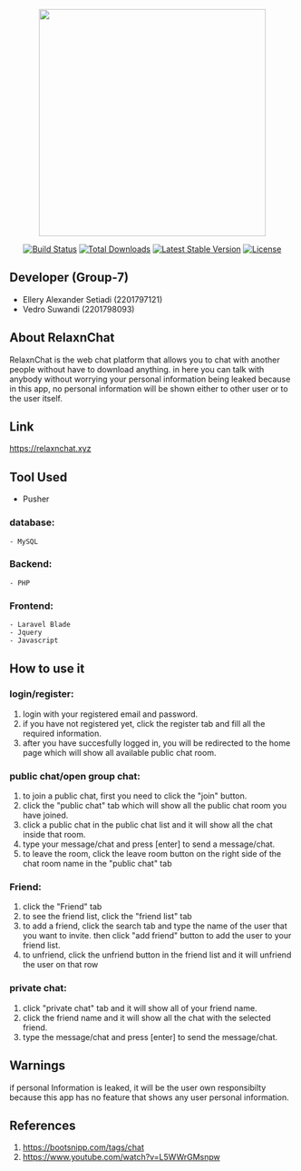 <p align="center"><img src="https://res.cloudinary.com/dtfbvvkyp/image/upload/v1566331377/laravel-logolockup-cmyk-red.svg" width="400"></p>

<p align="center">
<a href="https://travis-ci.org/laravel/framework"><img src="https://travis-ci.org/laravel/framework.svg" alt="Build Status"></a>
<a href="https://packagist.org/packages/laravel/framework"><img src="https://poser.pugx.org/laravel/framework/d/total.svg" alt="Total Downloads"></a>
<a href="https://packagist.org/packages/laravel/framework"><img src="https://poser.pugx.org/laravel/framework/v/stable.svg" alt="Latest Stable Version"></a>
<a href="https://packagist.org/packages/laravel/framework"><img src="https://poser.pugx.org/laravel/framework/license.svg" alt="License"></a>
</p>

## Developer (Group-7)

- Ellery Alexander Setiadi (2201797121)
- Vedro Suwandi (2201798093)

## About RelaxnChat

RelaxnChat is the web chat platform that allows you to chat with another people without have to download anything. 
in here you can talk with anybody without worrying your personal information being leaked because in this app, no personal 
information will be shown either to other user or to the user itself.

## Link
https://relaxnchat.xyz

## Tool Used
- Pusher

### database:
    - MySQL
    
### Backend: 
    - PHP

### Frontend: 
    - Laravel Blade
    - Jquery
    - Javascript

## How to use it

### login/register:
1. login with your registered email and password.
2. if you have not registered yet, click the register tab and fill all the required information.
3. after you have succesfully logged in, you will be redirected to the home page 
   which will show all available public chat room.

### public chat/open group chat:
1. to join a public chat, first you need to click the "join" button.
2. click the "public chat" tab which will show all the public chat room you have joined.
3. click a public chat in the public chat list and it will show all the chat inside that room. 
4. type your message/chat and press [enter] to send a message/chat.
5. to leave the room, click the leave room button on the right side of the chat room name 
   in the "public chat" tab

### Friend:
1. click the "Friend" tab 
2. to see the friend list, click the "friend list" tab 
3. to add a friend, click the search tab and type the name of the user that you want to invite.
   then click "add friend" button to add the user to your friend list.
4. to unfriend, click the unfriend button in the friend list and it will unfriend the user 
   on that row

### private chat:
1. click "private chat" tab and it will show all of your friend name.
2. click the friend name and it will show all the chat with the selected friend.
3. type the message/chat and press [enter] to send the message/chat.

## Warnings
if personal Information is leaked, it will be the user own responsibilty because this app has no feature 
that shows any user personal information.


## References
1. https://bootsnipp.com/tags/chat
2. https://www.youtube.com/watch?v=L5WWrGMsnpw


